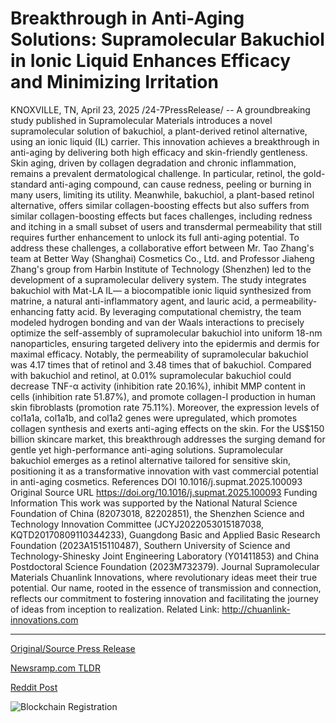 # Breakthrough in Anti-Aging Solutions: Supramolecular Bakuchiol in Ionic Liquid Enhances Efficacy and Minimizing Irritation

KNOXVILLE, TN, April 23, 2025 /24-7PressRelease/ -- A groundbreaking study published in Supramolecular Materials introduces a novel supramolecular solution of bakuchiol, a plant-derived retinol alternative, using an ionic liquid (IL) carrier. This innovation achieves a breakthrough in anti-aging by delivering both high efficacy and skin-friendly gentleness.   Skin aging, driven by collagen degradation and chronic inflammation, remains a prevalent dermatological challenge. In particular, retinol, the gold-standard anti-aging compound, can cause redness, peeling or burning in many users, limiting its utility. Meanwhile, bakuchiol, a plant-based retinol alternative, offers similar collagen-boosting effects but also suffers from similar collagen-boosting effects but faces challenges, including redness and itching in a small subset of users and transdermal permeability that still requires further enhancement to unlock its full anti-aging potential.  To address these challenges, a collaborative effort between Mr. Tao Zhang's team at Better Way (Shanghai) Cosmetics Co., Ltd. and Professor Jiaheng Zhang's group from Harbin Institute of Technology (Shenzhen) led to the development of a supramolecular delivery system. The study integrates bakuchiol with Mat-LA IL— a biocompatible ionic liquid synthesized from matrine, a natural anti-inflammatory agent, and lauric acid, a permeability-enhancing fatty acid.  By leveraging computational chemistry, the team modeled hydrogen bonding and van der Waals interactions to precisely optimize the self-assembly of supramolecular bakuchiol into uniform 18-nm nanoparticles, ensuring targeted delivery into the epidermis and dermis for maximal efficacy.  Notably, the permeability of supramolecular bakuchiol was 4.17 times that of retinol and 3.48 times that of bakuchiol. Compared with bakuchiol and retinol, at 0.01% supramolecular bakuchiol could decrease TNF-α activity (inhibition rate 20.16%), inhibit MMP content in cells (inhibition rate 51.87%), and promote collagen-I production in human skin fibroblasts (promotion rate 75.11%). Moreover, the expression levels of col1a1a, col1a1b, and col1a2 genes were upregulated, which promotes collagen synthesis and exerts anti-aging effects on the skin.  For the US$150 billion skincare market, this breakthrough addresses the surging demand for gentle yet high-performance anti-aging solutions. Supramolecular bakuchiol emerges as a retinol alternative tailored for sensitive skin, positioning it as a transformative innovation with vast commercial potential in anti-aging cosmetics.  References DOI 10.1016/j.supmat.2025.100093  Original Source URL https://doi.org/10.1016/j.supmat.2025.100093  Funding Information This work was supported by the National Natural Science Foundation of China (82073018, 82202851), the Shenzhen Science and Technology Innovation Committee (JCYJ2022053015187038, KQTD20170809110344233), Guangdong Basic and Applied Basic Research Foundation (2023A1515110487), Southern University of Science and Technology-Shinesky Joint Engineering Laboratory (Y01411853) and China Postdoctoral Science Foundation (2023M732379).  Journal Supramolecular Materials  Chuanlink Innovations, where revolutionary ideas meet their true potential. Our name, rooted in the essence of transmission and connection, reflects our commitment to fostering innovation and facilitating the journey of ideas from inception to realization.  Related Link: http://chuanlink-innovations.com 

---

[Original/Source Press Release](https://www.24-7pressrelease.com/press_release/522060/breakthrough-in-anti-aging-solutions-supramolecular-bakuchiol-in-ionic-liquid-enhances-efficacy-and-minimizing-irritation)
                    

[Newsramp.com TLDR](https://newsramp.com/curated-news/revolutionary-anti-aging-breakthrough-with-supramolecular-bakuchiol-solution/3ad41ba4c8d633032d4bd232ccd7dc4c) 

 



[Reddit Post](https://www.reddit.com/r/HealthCareNewsInfo/comments/1k5t55r/revolutionary_antiaging_breakthrough_with/) 



![Blockchain Registration](https://cdn.newsramp.app/24-7PressRelease/qrcode/254/23/noteDkcK.webp)